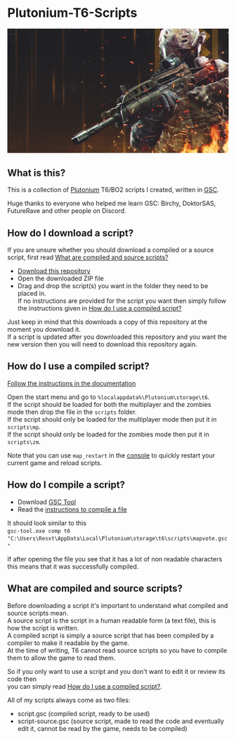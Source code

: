 # Plutonium-T6-Scripts

[![image](cover.jpg)](https://plutonium.pw/)

## What is this?

This is a collection of [Plutonium](https://plutonium.pw/docs/intro/) T6/BO2 scripts I created, written in [GSC](https://plutonium.pw/docs/modding/gsc/).  

Huge thanks to everyone who helped me learn GSC: Birchy, DoktorSAS, FutureRave and other people on Discord.

## How do I download a script?

If you are unsure whether you should download a compiled or a source script, first read [What are compiled and source scripts?](#what-are-compiled-and-source-scripts)

- [Download this repository](https://github.com/Resxt/Plutonium-T6-Scripts/archive/refs/heads/master.zip)
- Open the downloaded ZIP file
- Drag and drop the script(s) you want in the folder they need to be placed in.  
If no instructions are provided for the script you want then simply follow the instructions given in [How do I use a compiled script?](#how-do-i-use-a-compiled-script)

Just keep in mind that this downloads a copy of this repository at the moment you download it.  
If a script is updated after you downloaded this repository and you want the new version then you will need to download this repository again.

## How do I use a compiled script?

[Follow the instructions in the documentation](https://plutonium.pw/docs/modding/loading-mods/#loading-existing-scripts-on-t6)

Open the start menu and go to `%localappdata%\Plutonium\storage\t6`.  
If the script should be loaded for both the multiplayer and the zombies mode then drop the file in the `scripts` folder.  
If the script should only be loaded for the multiplayer mode then put it in `scripts\mp`.  
If the script should only be loaded for the zombies mode then put it in `scripts\zm`.  

Note that you can use `map_restart` in the [console](https://plutonium.pw/docs/opening-console/) to quickly restart your current game and reload scripts.

## How do I compile a script?

<!---
Replace with Plutonium's documentation instead when it's up-to-date
--->

- Download [GSC Tool](https://github.com/xensik/gsc-tool/releases/latest)
- Read the [instructions to compile a file](https://github.com/xensik/gsc-tool#usage)

It should look similar to this  
`gsc-tool.exe comp t6 "C:\Users\Resxt\AppData\Local\Plutonium\storage\t6\scripts\mapvote.gsc"`  

If after opening the file you see that it has a lot of non readable characters this means that it was successfully compiled.

## What are compiled and source scripts?

Before downloading a script it's important to understand what compiled and source scripts mean.  
A source script is the script in a human readable form (a text file), this is how the script is written.  
A compiled script is simply a source script that has been compiled by a compiler to make it readable by the game.  
At the time of writing, T6 cannot read source scripts so you have to compile them to allow the game to read them.

So if you only want to use a script and you don't want to edit it or review its code then  
you can simply read [How do I use a compiled script?](#how-do-i-use-a-compiled-script).

All of my scripts always come as two files:

- script.gsc (compiled script, ready to be used)
- script-source.gsc (source script, made to read the code and eventually edit it, cannot be read by the game, needs to be compiled)

